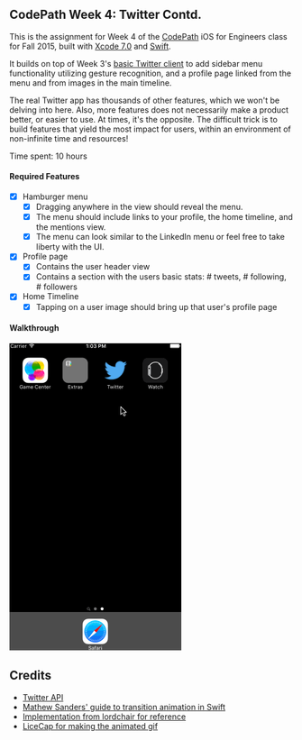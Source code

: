 ## CodePath Week 4: Twitter Contd.

This is the assignment for Week 4 of the [CodePath](http://www.codepath.com) iOS for Engineers class for Fall 2015, built with [Xcode 7.0](https://developer.apple.com/xcode/download/) and [Swift](https://developer.apple.com/swift/). 

It builds on top of Week 3's [basic Twitter client](https://github.com/xke/Twitter) to add sidebar menu functionality utilizing gesture recognition, and a profile page linked from the menu and from images in the main timeline.

The real Twitter app has thousands of other features, which we won't be delving into here. Also, more features does not necessarily make a product better, or easier to use. At times, it's the opposite. The difficult trick is to build features that yield the most impact for users, within an environment of non-infinite time and resources!

Time spent: 10 hours

#### Required Features

- [X] Hamburger menu
   - [X] Dragging anywhere in the view should reveal the menu.
   - [X] The menu should include links to your profile, the home timeline, and the mentions view.
   - [X] The menu can look similar to the LinkedIn menu or feel free to take liberty with the UI.
- [X] Profile page
   - [X] Contains the user header view
   - [X] Contains a section with the users basic stats: # tweets, # following, # followers
- [X] Home Timeline
   - [X] Tapping on a user image should bring up that user's profile page

#### Walkthrough

![Video Walkthrough](TwitterContdAnimated.gif)

Credits
---------
* [Twitter API](https://apps.twitter.com/)
* [Mathew Sanders' guide to transition animation in Swift](http://mathewsanders.com/interactive-transitions-in-swift/)
* [Implementation from lordchair for reference](https://github.com/lordchair/Codepath-Swift-Project-4/)
* [LiceCap for making the animated gif](http://www.cockos.com/licecap/)
